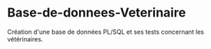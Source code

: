 # Base-de-donnees-Veterinaire
Création d'une base de données PL/SQL et ses tests concernant les vétérinaires.
